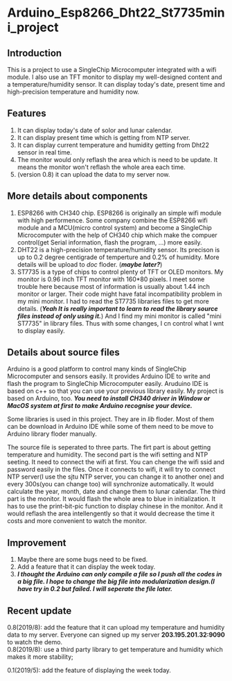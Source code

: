 # Arduino_Esp8266_Dht22_St7735mini_project
## Introduction
This is a project to use a SingleChip Microcomputer integrated with a wifi module. I also use an TFT monitor to display my well-designed content and a temperature/humidity sensor. It can display today's date, present time and high-precision temperature and humidity now.
## Features
1. It can display today's date of solor and lunar calendar.
2. It can display present time which is getting from NTP server.
3. It can display current temperature and humidity getting from Dht22 sensor in real time.
4. The monitor would only reflash the area which is need to be update. It means the monitor won't reflash the whole area each time.
5. (version 0.8) it can upload the data to my server now.
## More details about components
1. ESP8266 with CH340 chip. ESP8266 is originally an simple wifi module with high performence. Some company combine the ESP8266 wifi module and a MCU(micro control system) and become a SingleChip Microcomputer with the help of CH340 chip which make the compuer  control(get Serial information, flash the program, ...) more easily.
2. DHT22 is a high-precision temperature/humidity sensor. Its precison is up to 0.2 degree centigrade of temperture and 0.2% of humidity. More details will be upload to *doc* floder. (***maybe later?***)
3. ST7735 is a type of chips to control plenty of TFT or OLED monitors. My monitor is 0.96 inch TFT monitor with 160*80 pixels. I meet some trouble here because most of information is usually about 1.44 inch monitor or larger. Their code might have fatal incompatibility problem in my mini monitor. I had to read the ST7735 libraries files to get more details. (***Yeah It is really important to learn to read the library source files instead of only using it.***) And I find my mini monitor is called "mini ST7735" in library files. Thus with some changes, I cn control what I wnt to display easily.
## Details about source files
Arduino is a good platform to control many kinds of SingleChip Microcomputer and sensors easily. It provides Arduino IDE to write and flash the program to SingleChip Microcomputer easily. Aruduino IDE is based on c++ so that you can use your previous library easily. My project is based on Arduino, too. ***You need to install CH340 driver in Window or MacOS system at first to make Arduino recognise your device.***

Some libraries is used in this project. They are in *lib* floder. Most of them can be download in Arduino IDE while some of them need to be move to Arduino library floder manually.

The source file is seperated to three parts. The firt part is about getting temperature and humidity. The second part is the wifi setting and NTP seeting. It need to connect the wifi at first. You can chenge the wifi ssid and password easily in the files. Once it connects to wifi, it will try to connect NTP server(I use the sjtu NTP server, you can change it to another one) and every 300s(you can change too) will synchronize automatically. It would calculate the year, month, date and change them to lunar calendar. The third part is the monitor. It would flash the whole area to blue in initialization. It has to use the print-bit-pic function to display chinese in the monitor. And it would reflash the area intellengently so that it would decrease the time it costs and more convenient to watch the monitor.
## Improvement
1. Maybe there are some bugs need to be fixed.
2. Add a feature that it can display the week today.
3. ***I thought the Arduino can only compile a file so 
I push all the codes in a big file. I hope to change the 
big file into modularization design.(I have try in 0.2 but 
failed. I will seperate the file later.***

## Recent update
0.8(2019/8): add the feature that it can upload my temperature
and humidity data to my server. Everyone can signed up
my server **203.195.201.32:9090** to watch the demo.  
0.8(2019/8): use a third party library to get temperature and
humidity which makes it more stability;

0.1(2019/5): add the feature of displaying the week today.